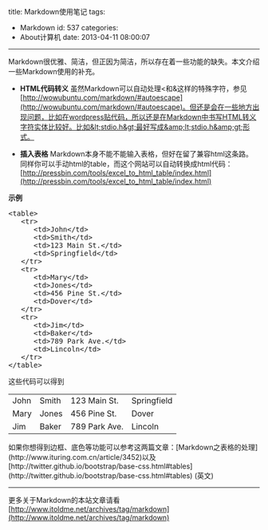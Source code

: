 title: Markdown使用笔记
tags:
  - Markdown
id: 537
categories:
  - About计算机
date: 2013-04-11 08:00:07
---

Markdown很优雅、简洁，但正因为简洁，所以存在着一些功能的缺失。本文介绍一些Markdown使用的补充。

*   **HTML代码转义**
虽然Markdown可以自动处理&lt;和&amp;这样的特殊字符，参见[http://wowubuntu.com/markdown/#autoescape](http://wowubuntu.com/markdown/#autoescape)。但还是会在一些地方出现问题，比如在wordpress贴代码，所以还是在Markdown中书写HTML转义字符实体比较好。比如&lt;stdio.h&gt;最好写成&amp;lt;stdio.h&amp;gt;形式。

*   **插入表格**
Markdown本身不能不能输入表格，但好在留了兼容html这条路。同样你可以手动html的table，而这个网站可以自动转换成html代码：[http://pressbin.com/tools/excel_to_html_table/index.html](http://pressbin.com/tools/excel_to_html_table/index.html)

**示例**
<pre>&lt;table&gt;
   &lt;tr&gt;
      &lt;td&gt;John&lt;/td&gt;
      &lt;td&gt;Smith&lt;/td&gt;
      &lt;td&gt;123 Main St.&lt;/td&gt;
      &lt;td&gt;Springfield&lt;/td&gt;
   &lt;/tr&gt;
   &lt;tr&gt;
      &lt;td&gt;Mary&lt;/td&gt;
      &lt;td&gt;Jones&lt;/td&gt;
      &lt;td&gt;456 Pine St.&lt;/td&gt;
      &lt;td&gt;Dover&lt;/td&gt;
   &lt;/tr&gt;
   &lt;tr&gt;
      &lt;td&gt;Jim&lt;/td&gt;
      &lt;td&gt;Baker&lt;/td&gt;
      &lt;td&gt;789 Park Ave.&lt;/td&gt;
      &lt;td&gt;Lincoln&lt;/td&gt;
   &lt;/tr&gt;
&lt;/table&gt;</pre>
这些代码可以得到
<table>
<tbody>
<tr>
<td>John</td>
<td>Smith</td>
<td>123 Main St.</td>
<td>Springfield</td>
</tr>
<tr>
<td>Mary</td>
<td>Jones</td>
<td>456 Pine St.</td>
<td>Dover</td>
</tr>
<tr>
<td>Jim</td>
<td>Baker</td>
<td>789 Park Ave.</td>
<td>Lincoln</td>
</tr>
</tbody>
</table>
如果你想得到边框、底色等功能可以参考这两篇文章：[Markdown之表格的处理](http://www.ituring.com.cn/article/3452)以及[http://twitter.github.io/bootstrap/base-css.html#tables](http://twitter.github.io/bootstrap/base-css.html#tables) (英文)

* * *

更多关于Markdown的本站文章请看[http://www.itoldme.net/archives/tag/markdown](http://www.itoldme.net/archives/tag/markdown)

<menu id="userscript-search-by-image" type="context"></menu><menu id="userscript-search-by-image" type="context"></menu>